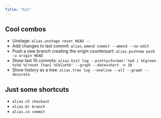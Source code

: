 ```yaml
---
Title: "Git"
---
```


## Cool combos

- Unstage: `alias.unstage reset HEAD --`
- Add changes to last commit: `alias.amend commit --amend --no-edit`
- Push a new branch creating the origin counterpart: `alias.pushnew push -u origin HEAD`
- Show last 10 commits: `alias.hist log --pretty=format:'%ad | %Cgreen %s%d %Creset [%an] %Cblue%h' --graph --date=short -n 10`
- Show history as a tree: `alias.tree log --oneline --all --graph --decorate`

## Just some shortcuts

- `alias.ch checkout`
- `alias.br branch`
- `alias.co commit`
